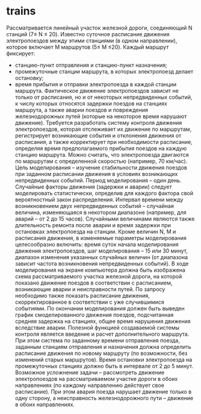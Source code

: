 # trains
 
Рассматривается линейный участок железной дороги, соединяющий N станций (7≤ N ≤ 20). Известно суточное расписание движения электропоездов между этими станциями (в одном направлении), которое включает M маршрутов (5≤ M ≤20). Каждый маршрут фиксирует:
- станцию-пункт отправления и станцию-пункт назначения;
- промежуточные станции маршрута, в которых электропоезд делает остановку;
- время прибытия и отправки электропоезда в каждой станции маршрута. 
Фактическое движение электропоездов зависит не только от расписания, но и от некоторых непредвиденных событий, к числу которых относятся задержки поездов на станциях маршрута, а также аварии поездов и повреждения железнодорожных путей (которые на некоторое время нарушают движение).
Требуется разработать систему контроля движения электропоездов, которая отслеживает их движение по маршрутам, регистрирует возникающие события и отклонения движения от расписания, а также корректирует при необходимости расписание, определяя время предполагаемого прибытия поездов на каждую станцию маршрута. Можно считать, что электропоезда двигаются по маршрутам с определенной скоростью (например, 70 км/час).
Цель моделирования – изучение стабильности движения поездов при заданном расписании движения в условиях возникающих непредвиденных событий. Период моделирования – один день.
Случайные факторы движения (задержки и аварии) следует моделировать статистически, определив для каждого фактора свой вероятностный закон распределения. Интервал времени между возникновением двух непредвиденных событий – случайная величина, изменяющаяся в некотором диапазоне (например, для аварий – от 2 до 15 часов). Случайными величинами являются также длительность ремонта после аварии и время задержки при остановках электропоезда на станции.
Кроме величин N, M и расписания движения, в изменяемые параметры моделирования целесообразно включить: время суток начала моделирования движения электропоездов, шаг моделирования – 15 или 30 минут, диапазон изменения указанных случайных величин (от диапазона зависит частота возникновения непредвиденных событий). 
В ходе моделирования на экране компьютера должна быть изображена схема рассматриваемого участка железной дороги, на которой показано движение поездов в соответствии с расписанием, возникающие аварии и неисправности путей. По запросу необходимо также показать расписание движения, скорректированное в соответствии с уже случившимися событиями. По окончании моделирования должен быть выведен график смоделированного движения поездов, подсчитанная средняя задержка на станциях, общее время нарушения движения вследствие аварии. 
Полезной функцией создаваемой системы контроля является введение и расчет дополнительного маршрута. При этом система по заданному времени отправления поезда, заданным станциям отправления и назначения должна определить расписание движения по новому маршруту (по возможности, без изменений старых маршрутов). Время остановки электропоезда на промежуточных станциях должно быть в интервале от 2 до 5 минут. 
Возможное усложнение задачи – рассмотреть движение электропоездов на рассматриваемом участке дороги в обоих направлениях (по каждому направлению действует свое расписание). При этом авария поезда нарушает движение только в одну сторону, а неисправность железнодорожного пути – движение в обоих направлениях.
